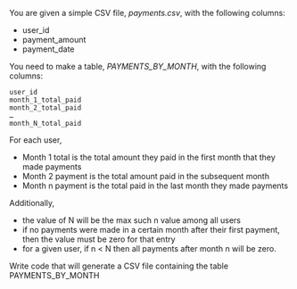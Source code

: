 You are given a simple CSV file, _payments.csv_, with the following columns:
* user_id
* payment_amount
* payment_date

You need to make a table, _PAYMENTS_BY_MONTH_, with the following columns:
```
user_id
month_1_total_paid
month_2_total_paid
…
month_N_total_paid
```

For each user,
* Month 1 total is the total amount they paid in the first month that they made payments
* Month 2 payment is the total amount paid in the subsequent month
* Month n payment is the total paid in the last month they made payments

Additionally,
* the value of N will be the max such n value among all users
* if no payments were made in a certain month after their first payment, then the value must be zero for that entry
* for a given user, if n < N then all payments after month n will be zero.

Write code that will generate a CSV file containing the table PAYMENTS_BY_MONTH
